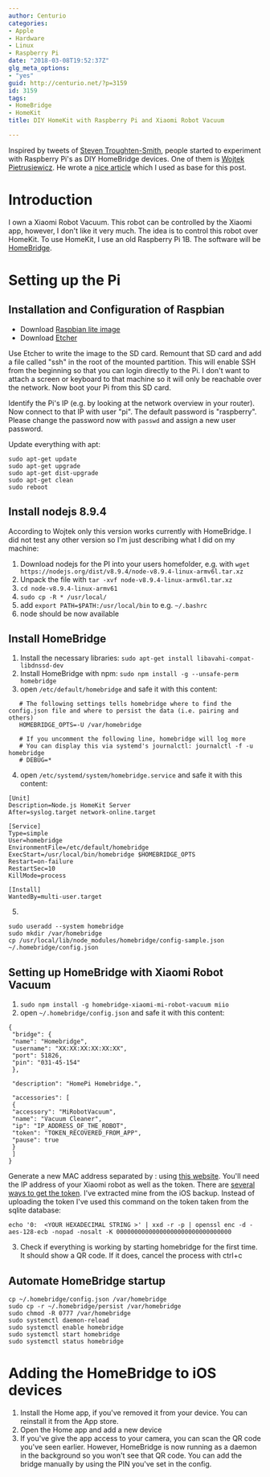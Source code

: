 ```yaml
---
author: Centurio
categories:
- Apple
- Hardware
- Linux
- Raspberry Pi
date: "2018-03-08T19:52:37Z"
glg_meta_options:
- "yes"
guid: http://centurio.net/?p=3159
id: 3159
tags:
- HomeBridge
- HomeKit
title: DIY HomeKit with Raspberry Pi and Xiaomi Robot Vacuum

---
```

Inspired by tweets of [Steven Troughten-Smith](https://twitter.com/stroughtonsmith), people started to experiment with Raspberry Pi's as DIY HomeBridge devices. One of them is [Wojtek Pietrusiewicz](https://twitter.com/morid1n). He wrote a [nice article](https://infinitediaries.net/using-a-raspberry-pi-zero-w-to-add-a-camera-and-a-xiaomi-air-purifier-2-to-homekit-via-homebridge/) which I used as base for this post.

# Introduction

I own a Xiaomi Robot Vacuum. This robot can be controlled by the Xiaomi app, however, I don't like it very much. The idea is to control this robot over HomeKit. To use HomeKit, I use an old Raspberry Pi 1B. The software will be [HomeBridge](https://github.com/nfarina/homebridge).

# Setting up the Pi

## Installation and Configuration of Raspbian

  * Download [Raspbian lite image](https://www.raspberrypi.org/software)
  * Download [Etcher](https://etcher.io/)

Use Etcher to write the image to the SD card. Remount that SD card and add a file called  "ssh" in the root of the mounted partition. This will enable SSH from the beginning so that you can login directly to the Pi. I don't want to attach a screen or keyboard to that machine so it will only be reachable over the network. Now boot your Pi from this SD card.

Identify the Pi's IP (e.g. by looking at the network overview in your router). Now connect to that IP with user  "pi". The default password is  "raspberry". Please change the password now with `passwd` and assign a new user password.

Update everything with apt:

```
sudo apt-get update
sudo apt-get upgrade
sudo apt-get dist-upgrade
sudo apt-get clean
sudo reboot
```

 

## Install nodejs 8.9.4

According to Wojtek only this version works currently with HomeBridge. I did not test any other version so I'm just describing what I did on my machine:

  1. Download nodejs for the PI into your users homefolder, e.g. with `wget https://nodejs.org/dist/v8.9.4/node-v8.9.4-linux-armv6l.tar.xz`
  2. Unpack the file with `tar -xvf node-v8.9.4-linux-armv6l.tar.xz`
  3. `cd node-v8.9.4-linux-armv61`
  4. `sudo cp -R * /usr/local/`
  5. add `export PATH=$PATH:/usr/local/bin` to e.g. `~/.bashrc`
  6. node should be now available

## Install HomeBridge

  1. Install the necessary libraries: `sudo apt-get install libavahi-compat-libdnssd-dev`
  2. Install HomeBridge with npm: `sudo npm install -g --unsafe-perm homebridge`
  3. open `/etc/default/homebridge` and safe it with this content:
  ```# Defaults / Configuration options for homebridge
     # The following settings tells homebridge where to find the config.json file and where to persist the data (i.e. pairing and others)
     HOMEBRIDGE_OPTS=-U /var/homebridge

     # If you uncomment the following line, homebridge will log more 
     # You can display this via systemd's journalctl: journalctl -f -u homebridge
     # DEBUG=*
  ```

  4. open `/etc/systemd/system/homebridge.service` and safe it with this content: 
  ```
[Unit]
Description=Node.js HomeKit Server 
After=syslog.target network-online.target
 
[Service]
Type=simple
User=homebridge
EnvironmentFile=/etc/default/homebridge
ExecStart=/usr/local/bin/homebridge $HOMEBRIDGE_OPTS
Restart=on-failure
RestartSec=10
KillMode=process
 
[Install]
WantedBy=multi-user.target
```

  5. 
```
sudo useradd --system homebridge
sudo mkdir /var/homebridge
cp /usr/local/lib/node_modules/homebridge/config-sample.json ~/.homebridge/config.json
```

## Setting up HomeBridge with Xiaomi Robot Vacuum

  1. `sudo npm install -g homebridge-xiaomi-mi-robot-vacuum miio`
  2. open `~/.homebridge/config.json` and safe it with this content: 
```
{
 "bridge": {
 "name": "Homebridge",
 "username": "XX:XX:XX:XX:XX:XX",
 "port": 51826,
 "pin": "031-45-154"
 },
 
 "description": "HomePi Homebridge.",
 
 "accessories": [
 {
 "accessory": "MiRobotVacuum",
 "name": "Vacuum Cleaner",
 "ip": "IP_ADDRESS_OF_THE_ROBOT",
 "token": "TOKEN_RECOVERED_FROM_APP",
 "pause": true
 }
 ]
}
```

Generate a new MAC address separated by : using [this website](https://www.miniwebtool.com/mac-address-generator/). You'll need the IP address of your Xiaomi robot as well as the token. There are [several ways to get the token](https://github.com/jghaanstra/com.xiaomi-miio/blob/master/docs/obtain_token.md). I've extracted mine from the iOS backup. Instead of uploading the token I've used this command on the token taken from the sqlite database:
    
```
echo '0:  <YOUR HEXADECIMAL STRING >' | xxd -r -p | openssl enc -d -aes-128-ecb -nopad -nosalt -K 00000000000000000000000000000000
```

  3. Check if everything is working by starting homebridge for the first time. It should show a QR code. If it does, cancel the process with ctrl+c

## Automate HomeBridge startup

```
cp ~/.homebridge/config.json /var/homebridge
sudo cp -r ~/.homebridge/persist /var/homebridge
sudo chmod -R 0777 /var/homebridge
sudo systemctl daemon-reload
sudo systemctl enable homebridge
sudo systemctl start homebridge
sudo systemctl status homebridge
```

# Adding the HomeBridge to iOS devices
  1. Install the Home app, if you've removed it from your device. You can reinstall it from the App store.
  2. Open the Home app and add a new device
  3. If you've give the app access to your camera, you can scan the QR code you've seen earlier. However, HomeBridge is now running as a daemon in the background so you won't see that QR code. You can add the bridge manually by using the PIN you've set in the config.